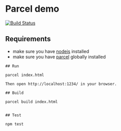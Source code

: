 # Parcel demo

[![Build Status](https://travis-ci.org/gerkirill/bouncing-balls.svg?branch=master)](https://travis-ci.org/gerkirill/bouncing-balls)

## Requirements
- make sure you have [nodejs](https://nodejs.org/) installed
- make sure you have [parcel](https://parceljs.org/) globally installed

```
## Run
```
`parcel index.html`
```
Then open http://localhost:1234/ in your browser.

## Build
```
`parcel build index.html`
```

## Test
```
`npm test`
```